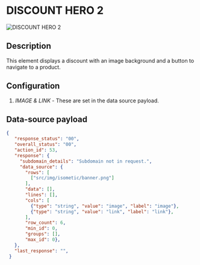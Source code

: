 # DISCOUNT HERO 2

![DISCOUNT HERO 2](https://i.postimg.cc/3NjD2N58/Screenshot-2022-03-24-101644.png)

## Description

This element displays a discount with an image background and a button to navigate to a product.

## Configuration

1. *IMAGE & LINK* - These are set in the data source payload.

## Data-source payload

``` json
{
   "response_status": "00",
   "overall_status": "00",
   "action_id": 53,
   "response": {
     "subdomain_details": "Subdomain not in request.",
     "data_source": {
       "rows": [
         ["src/img/isometic/banner.png"]
       ],
       "data": [],
       "lines": [],
       "cols": [
         {"type": "string", "value": "image", "label": "image"},
         {"type": "string", "value": "link", "label": "link"},
       ],
       "row_count": 6,
       "min_id": 0,
       "groups": [],
       "max_id": 0},
   },
   "last_response": "",
 }
```
